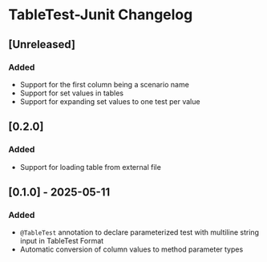 # TableTest-Junit Changelog

## [Unreleased]
### Added
- Support for the first column being a scenario name
- Support for set values in tables
- Support for expanding set values to one test per value

## [0.2.0]
### Added
- Support for loading table from external file

## [0.1.0] - 2025-05-11
### Added
- `@TableTest` annotation to declare parameterized test with multiline string input in TableTest Format
- Automatic conversion of column values to method parameter types
